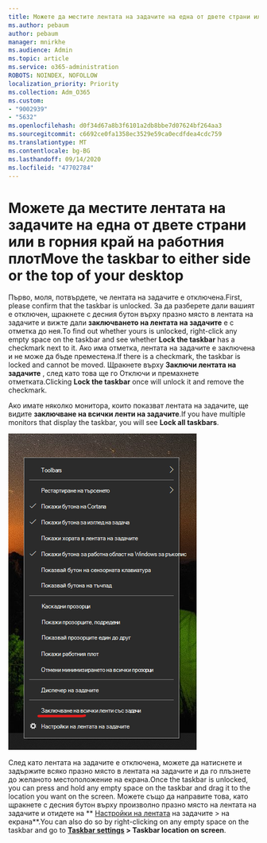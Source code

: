 ```yaml
---
title: Можете да местите лентата на задачите на една от двете страни или в горния край на работния плот
ms.author: pebaum
author: pebaum
manager: mnirkhe
ms.audience: Admin
ms.topic: article
ms.service: o365-administration
ROBOTS: NOINDEX, NOFOLLOW
localization_priority: Priority
ms.collection: Adm_O365
ms.custom:
- "9002939"
- "5632"
ms.openlocfilehash: d0f34d67a8b3f6101a2db8bbe7d07624bf264aa3
ms.sourcegitcommit: c6692ce0fa1358ec3529e59ca0ecdfdea4cdc759
ms.translationtype: MT
ms.contentlocale: bg-BG
ms.lasthandoff: 09/14/2020
ms.locfileid: "47702784"
---
```

# <a name="move-the-taskbar-to-either-side-or-the-top-of-your-desktop"></a><span data-ttu-id="451d8-102">Можете да местите лентата на задачите на една от двете страни или в горния край на работния плот</span><span class="sxs-lookup"><span data-stu-id="451d8-102">Move the taskbar to either side or the top of your desktop</span></span>

<span data-ttu-id="451d8-103">Първо, моля, потвърдете, че лентата на задачите е отключена.</span><span class="sxs-lookup"><span data-stu-id="451d8-103">First, please confirm that the taskbar is unlocked.</span></span> <span data-ttu-id="451d8-104">За да разберете дали вашият е отключен, щракнете с десния бутон върху празно място в лентата на задачите и вижте дали **заключването на лентата на задачите** е с отметка до нея.</span><span class="sxs-lookup"><span data-stu-id="451d8-104">To find out whether yours is unlocked, right-click any empty space on the taskbar and see whether **Lock the taskbar** has a checkmark next to it.</span></span> <span data-ttu-id="451d8-105">Ако има отметка, лентата на задачите е заключена и не може да бъде преместена.</span><span class="sxs-lookup"><span data-stu-id="451d8-105">If there is a checkmark, the taskbar is locked and cannot be moved.</span></span> <span data-ttu-id="451d8-106">Щракнете върху **Заключи лентата на задачите** , след като това ще го Отключи и премахнете отметката.</span><span class="sxs-lookup"><span data-stu-id="451d8-106">Clicking **Lock the taskbar** once will unlock it and remove the checkmark.</span></span>

<span data-ttu-id="451d8-107">Ако имате няколко монитора, които показват лентата на задачите, ще видите **заключване на всички ленти на задачите**.</span><span class="sxs-lookup"><span data-stu-id="451d8-107">If you have multiple monitors that display the taskbar, you will see **Lock all taskbars**.</span></span>

![Заключване на всички ленти на задачите](media/lock-all-taskbars.png)

<span data-ttu-id="451d8-109">След като лентата на задачите е отключена, можете да натиснете и задържите всяко празно място в лентата на задачите и да го плъзнете до желаното местоположение на екрана.</span><span class="sxs-lookup"><span data-stu-id="451d8-109">Once the taskbar is unlocked, you can press and hold any empty space on the taskbar and drag it to the location you want on the screen.</span></span> <span data-ttu-id="451d8-110">Можете също да направите това, като щракнете с десния бутон върху произволно празно място на лентата на задачите и отидете на \*\* [Настройки на лентата](ms-settings:taskbar?activationSource=GetHelp) на задачите > на екрана\*\*.</span><span class="sxs-lookup"><span data-stu-id="451d8-110">You can also do so by right-clicking on any empty space on the taskbar and go to **[Taskbar settings](ms-settings:taskbar?activationSource=GetHelp) > Taskbar location on screen**.</span></span>
